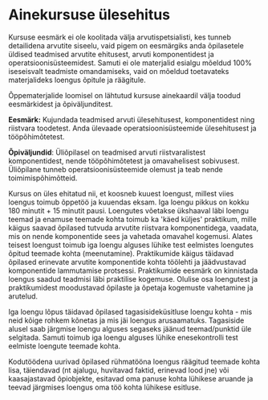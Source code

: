 # Ainekursuse ülesehitus

Kursuse eesmärk ei ole koolitada välja arvutispetsialisti, kes tunneb detailidena arvutite siseelu, vaid pigem on eesmärgiks anda õpilasetele üldised teadmised arvutite ehitusest, arvuti komponentidest ja operatsioonisüsteemidest. Samuti ei ole materjalid esialgu mõeldud 100% iseseisvalt teadmiste omandamiseks, vaid on mõeldud toetavateks materjalideks loengus õpitule ja räägitule.

Õppematerjalide loomisel on lähtutud kursuse ainekaardil välja toodud eesmärkidest ja õpiväljunditest.

**Eesmärk:** Kujundada teadmised arvuti ülesehitusest, komponentidest ning riistvara toodetest. Anda ülevaade operatsioonisüsteemide ülesehitusest ja tööpõhimõtetest.

**Õpiväljundid**: Üliõpilasel on teadmised arvuti riistvaralistest komponentidest, nende tööpõhimõtetest ja omavahelisest sobivusest. Üliõpilane tunneb operatsioonisüsteemide olemust ja teab nende toimimispõhimõtteid.

Kursus on üles ehitatud nii, et koosneb kuuest loengust, millest viies loengus toimub õppetöö ja kuuendas eksam. Iga loengu pikkus on kokku 180 minutit + 15 minutit pausi. Loengutes võetakse ükshaaval läbi loengu teemad ja enamuse teemade kohta toimub ka 'käed küljes' praktikum, mille käigus saavad õpilased tutvuda arvutite riistvara komponentidega, vaadata, mis on nende komponentide sees ja vahetada omavahel kogemusi. Alates teisest loengust toimub iga loengu alguses lühike test eelmistes loengutes õpitud teemade kohta (meenutamine). Praktikumide käigus täidavad õpilased erinevate arvutite komponentide kohta töölehti ja jäädvustavad komponentide lammutamise protsessi. Praktikumide eesmärk on kinnistada loengus saadud teadmisi läbi praktilise kogemuse. Olulise osa loengutest ja praktikumidest moodustavad õpilaste ja õpetaja kogemuste vahetamine ja arutelud.

Iga loengu lõpus täidavad õpilased tagasisideküsitluse loengu kohta - mis neid kõige rohkem kõnetas ja mis jäi loengus arusaamatuks. Tagasiside alusel saab järgmise loengu alguses segaseks jäänud teemad/punktid üle selgitada. Samuti toimub iga loengu alguses lühike enesekontrolli test eelmiste loengute teemade kohta.

Kodutöödena uurivad õpilased rühmatööna loengus räägitud teemade kohta lisa, täiendavad (nt ajalugu, huvitavad faktid, erinevad lood jne) või kaasajastavad õpiobjekte, esitavad oma panuse kohta lühikese aruande ja teevad järgmises loengus oma töö kohta lühikese esitluse.
